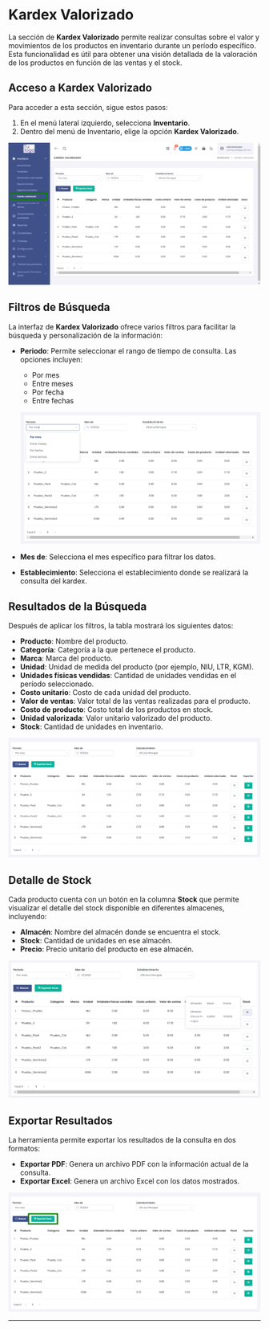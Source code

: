# Kardex Valorizado

La sección de **Kardex Valorizado** permite realizar consultas sobre el valor y movimientos de los productos en inventario durante un período específico. Esta funcionalidad es útil para obtener una visión detallada de la valoración de los productos en función de las ventas y el stock.

## Acceso a Kardex Valorizado

Para acceder a esta sección, sigue estos pasos:
1. En el menú lateral izquierdo, selecciona **Inventario**.
2. Dentro del menú de Inventario, elige la opción **Kardex Valorizado**.

![Acceso a Kardex Valorizado](img/acceso_kardex_valorizado.jpg)

## Filtros de Búsqueda

La interfaz de **Kardex Valorizado** ofrece varios filtros para facilitar la búsqueda y personalización de la información:

- **Periodo**: Permite seleccionar el rango de tiempo de consulta. Las opciones incluyen:
  - Por mes
  - Entre meses
  - Por fecha
  - Entre fechas

  ![Filtro de Periodo](img/filtro_periodo.jpg)

- **Mes de**: Selecciona el mes específico para filtrar los datos.
- **Establecimiento**: Selecciona el establecimiento donde se realizará la consulta del kardex.

## Resultados de la Búsqueda

Después de aplicar los filtros, la tabla mostrará los siguientes datos:

- **Producto**: Nombre del producto.
- **Categoría**: Categoría a la que pertenece el producto.
- **Marca**: Marca del producto.
- **Unidad**: Unidad de medida del producto (por ejemplo, NIU, LTR, KGM).
- **Unidades físicas vendidas**: Cantidad de unidades vendidas en el período seleccionado.
- **Costo unitario**: Costo de cada unidad del producto.
- **Valor de ventas**: Valor total de las ventas realizadas para el producto.
- **Costo de producto**: Costo total de los productos en stock.
- **Unidad valorizada**: Valor unitario valorizado del producto.
- **Stock**: Cantidad de unidades en inventario.

![Resultados de Kardex Valorizado](img/resultados_kardex_valorizado.jpg)

## Detalle de Stock

Cada producto cuenta con un botón en la columna **Stock** que permite visualizar el detalle del stock disponible en diferentes almacenes, incluyendo:
- **Almacén**: Nombre del almacén donde se encuentra el stock.
- **Stock**: Cantidad de unidades en ese almacén.
- **Precio**: Precio unitario del producto en ese almacén.

![Detalle de Stock](img/detalle_stock.jpg)

## Exportar Resultados

La herramienta permite exportar los resultados de la consulta en dos formatos:
- **Exportar PDF**: Genera un archivo PDF con la información actual de la consulta.
- **Exportar Excel**: Genera un archivo Excel con los datos mostrados.

![Exportar Resultados](img/exportar_resultados_2.jpg)

---

